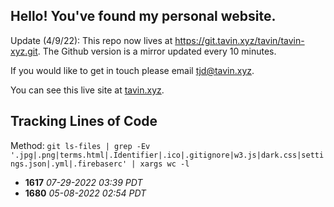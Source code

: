 ## Hello! You've found my personal website.

Update (4/9/22): This repo now lives at https://git.tavin.xyz/tavin/tavin-xyz.git. The Github version is a mirror updated every 10 minutes.

If you would like to get in touch please email [tjd@tavin.xyz](mailto:tjd@tavin.xyz).

You can see this live site at [tavin.xyz](https://tavin.xyz).

## Tracking Lines of Code

Method: `git ls-files | grep -Ev '.jpg|.png|terms.html|.Identifier|.ico|.gitignore|w3.js|dark.css|settings.json|.yml|.firebaserc' | xargs wc -l`

- **1617** _07-29-2022 03:39 PDT_
- **1680** _05-08-2022 02:54 PDT_
